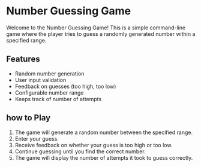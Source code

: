 # Number Guessing Game 

Welcome to the Number Guessing Game! This is a simple command-line game where the player tries to guess a randomly generated number within a specified range.

## Features

* Random number generation
* User input validation
* Feedback on guesses (too high, too low)
* Configurable number range
* Keeps track of number of attempts

## how to Play

1. The game will generate a random number between the specified range.
2. Enter your guess.
3. Receive feedback on whether your guess is too high or too low.
4. Continue guessing until you find the correct number.
5. The game will display the number of attempts it took to guess correctly.
